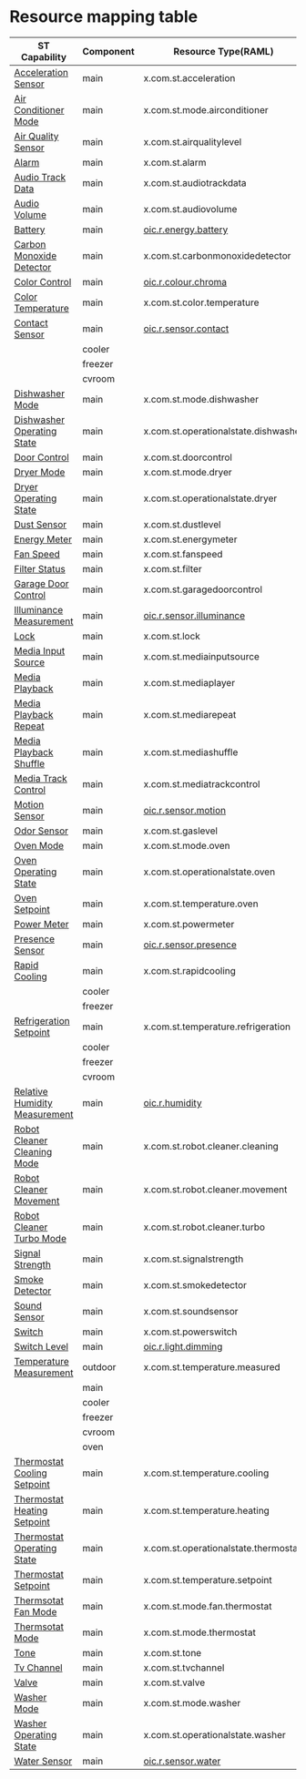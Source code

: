 # Resource mapping table


ST Capability | Component | Resource Type(RAML) | Href
---- | ---- | ---- | ----
[Acceleration Sensor](https://smartthings.developer.samsung.com/develop/api-ref/capabilities.html#Acceleration-Sensor)	| main | x.com.st.acceleration	| /capability/accelerationSensor/main/0
[Air Conditioner Mode](https://smartthings.developer.samsung.com/develop/api-ref/capabilities.html#Air-Conditioner-Mode)	| main | x.com.st.mode.airconditioner	| /capability/airConditionerMode/main/0
[Air Quality Sensor](https://smartthings.developer.samsung.com/develop/api-ref/capabilities.html#Air-Quality-Sensor)	| main | x.com.st.airqualitylevel	| /capability/airQualitySensor/main/0
[Alarm](https://smartthings.developer.samsung.com/develop/api-ref/capabilities.html#Alarm)	| main | x.com.st.alarm	| /capability/alarm/main/0
[Audio Track Data](https://smartthings.developer.samsung.com/develop/api-ref/capabilities.html#Audio-Track-Data)	| main | x.com.st.audiotrackdata	| /capability/audioTrackData/main/0
[Audio Volume](https://smartthings.developer.samsung.com/develop/api-ref/capabilities.html#Audio-Volume)	| main | x.com.st.audiovolume	| /capability/audioVolume/main/0
[Battery](https://smartthings.developer.samsung.com/develop/api-ref/capabilities.html#Battery)	| main | [oic.r.energy.battery](https://github.com/OpenInterConnect/IoTDataModels/blob/master/oic.r.energy.battery.json)	| /capability/battery/main/0
[Carbon Monoxide Detector](https://smartthings.developer.samsung.com/develop/api-ref/capabilities.html#Carbon-Monoxide-Detector)	| main | x.com.st.carbonmonoxidedetector	| /capability/carbonMonoxideDetector/main/0
[Color Control](https://smartthings.developer.samsung.com/develop/api-ref/capabilities.html#Color-Control)	| main | [oic.r.colour.chroma](https://github.com/OpenInterConnect/IoTDataModels/blob/master/oic.r.colour.chroma.json)	| /capability/colorControl/main/0
[Color Temperature](https://smartthings.developer.samsung.com/develop/api-ref/capabilities.html#Color-Temperature)	| main | x.com.st.color.temperature	| /capability/colorTemperature/main/0
[Contact Sensor](https://smartthings.developer.samsung.com/develop/api-ref/capabilities.html#Contact-Sensor)	| main | [oic.r.sensor.contact](https://github.com/OpenInterConnect/IoTDataModels/blob/master/oic.r.sensor.contact.json)	| /capability/contactSensor/main/0
 | |	cooler	| 	| /capability/contactSensor/cooler/0
 | |	freezer	| 	| /capability/contactSensor/freezer/0
 | |	cvroom	| 	| /capability/contactSensor/cvroom/0
[Dishwasher Mode](https://smartthings.developer.samsung.com/develop/api-ref/capabilities.html#Dishwasher-Mode)	| main | x.com.st.mode.dishwasher	| /capability/dishwasherMode/main/0
[Dishwasher Operating State](https://smartthings.developer.samsung.com/develop/api-ref/capabilities.html#Dishwasher-Operating-State)　	| main | x.com.st.operationalstate.dishwasher	| /capability/dishwasherOperatingState/main/0
[Door Control](https://smartthings.developer.samsung.com/develop/api-ref/capabilities.html#Door-Control)	| main | x.com.st.doorcontrol	| /capability/doorControl/main/0
[Dryer Mode](https://smartthings.developer.samsung.com/develop/api-ref/capabilities.html#Dryer-Mode)	| main | x.com.st.mode.dryer	| /capability/dryerMode/main/0
[Dryer Operating State](https://smartthings.developer.samsung.com/develop/api-ref/capabilities.html#Dryer-Operating-State)　	| main | x.com.st.operationalstate.dryer	| /capability/dryerOperatingState/main/0
[Dust Sensor](https://smartthings.developer.samsung.com/develop/api-ref/capabilities.html#Dust-Sensor)	| main | x.com.st.dustlevel	| /capability/dustSensor/main/0
[Energy Meter](https://smartthings.developer.samsung.com/develop/api-ref/capabilities.html#Energy-Meter)	| main | x.com.st.energymeter	| /capability/energyMeter/main/0
[Fan Speed](https://smartthings.developer.samsung.com/develop/api-ref/capabilities.html#Fan-Speed)	| main | x.com.st.fanspeed	| /capability/fanSpeed/main/0
[Filter Status](https://smartthings.developer.samsung.com/develop/api-ref/capabilities.html#Filter-Status)	| main 	| x.com.st.filter	| /capability/filterStatus/main/0
[Garage Door Control](https://smartthings.developer.samsung.com/develop/api-ref/capabilities.html#Garage-Door-Control)	| main | x.com.st.garagedoorcontrol	| /capability/grageDoorControl/main/0
[Illuminance Measurement](https://smartthings.developer.samsung.com/develop/api-ref/capabilities.html#Illuminance-Measurement)	| main | [oic.r.sensor.illuminance](https://github.com/OpenInterConnect/IoTDataModels/blob/master/oic.r.sensor.illuminance.json)	| /capability/illuminanceMeasurement/main/0
[Lock](https://smartthings.developer.samsung.com/develop/api-ref/capabilities.html#Lock)	| main | x.com.st.lock	| /capability/lock/main/0
[Media Input Source](https://smartthings.developer.samsung.com/develop/api-ref/capabilities.html#Media-Input-Source)　	| main | x.com.st.mediainputsource	| /capability/mediaInputSource/main/0
[Media Playback](https://smartthings.developer.samsung.com/develop/api-ref/capabilities.html#Media-Playback)	| main | x.com.st.mediaplayer	| /capability/mediaPlayback/main/0
[Media Playback Repeat](https://smartthings.developer.samsung.com/develop/api-ref/capabilities.html#Media-Playback-Repeat)	| main | x.com.st.mediarepeat	| /capability/mediaPlaybackRepeat/main/0
[Media Playback Shuffle](https://smartthings.developer.samsung.com/develop/api-ref/capabilities.html#Media-Playback-Shuffle)	| main | x.com.st.mediashuffle	| /capability/mediaPlaybackShuffle/main/0
[Media Track Control](https://smartthings.developer.samsung.com/develop/api-ref/capabilities.html#Media-Track-Control)	| main | x.com.st.mediatrackcontrol	| /capability/mediaTrackControl/main/0
[Motion Sensor](https://smartthings.developer.samsung.com/develop/api-ref/capabilities.html#Motion-Sensor)	| main | [oic.r.sensor.motion](https://github.com/OpenInterConnect/IoTDataModels/blob/master/oic.r.sensor.motion.json)	| /capability/motionSensor/main/0
[Odor Sensor](https://smartthings.developer.samsung.com/develop/api-ref/capabilities.html#Odor-Sensor)	| main | x.com.st.gaslevel	| /capability/odorSensor/main/0
[Oven Mode](https://smartthings.developer.samsung.com/develop/api-ref/capabilities.html#Oven-Mode)	| main | x.com.st.mode.oven	| /capability/ovenMode/main/0
[Oven Operating State](https://smartthings.developer.samsung.com/develop/api-ref/capabilities.html#Oven-Operating-State)　	| main | x.com.st.operationalstate.oven	| /capability/ovenOperatingState/main/0
[Oven Setpoint](https://smartthings.developer.samsung.com/develop/api-ref/capabilities.html#Oven-Setpoint)	| main | x.com.st.temperature.oven	| /capability/ovenSetpoint/main/0
[Power Meter](https://smartthings.developer.samsung.com/develop/api-ref/capabilities.html#Power-Meter)	| main | x.com.st.powermeter	| /capability/powerMeter/main/0
[Presence Sensor](https://smartthings.developer.samsung.com/develop/api-ref/capabilities.html#Presence-Sensor)	| main | [oic.r.sensor.presence](https://github.com/OpenInterConnect/IoTDataModels/blob/master/oic.r.sensor.presence.json)	| /capability/presenceSensor/main/0
[Rapid Cooling](https://smartthings.developer.samsung.com/develop/api-ref/capabilities.html#Rapid-Cooling)	| main | x.com.st.rapidcooling	| /capability/rapidCooling/main/0
 | |	cooler	| | /capability/rapidCooling/cooler/0
 | |	freezer	| | /capability/rapidCooling/freezer/0
[Refrigeration Setpoint](https://smartthings.developer.samsung.com/develop/api-ref/capabilities.html#Refrigeration-Setpoint)	| main | x.com.st.temperature.refrigeration	| /capability/refrigerationSetpoint/main/0
 | |	cooler	| | /capability/refrigerationSetpoint/coolor/0
 | |	freezer	| | /capability/refrigerationSetpoint/freezer/0
 | |	cvroom	| | /capability/refrigerationSetpoint/cvroom/0
[Relative Humidity Measurement](https://smartthings.developer.samsung.com/develop/api-ref/capabilities.html#Relative-Humidity-Measurement)	| main | [oic.r.humidity](https://github.com/OpenInterConnect/IoTDataModels/blob/master/oic.r.humidity.json)	| /capability/relativeHumidityMeasurement/main/0
[Robot Cleaner Cleaning Mode](https://smartthings.developer.samsung.com/develop/api-ref/capabilities.html#Robot-Cleaner-Cleaning-Mode)	| main | x.com.st.robot.cleaner.cleaning	| /capability/robotCleanerCleaningMode/main/0
[Robot Cleaner Movement](https://smartthings.developer.samsung.com/develop/api-ref/capabilities.html#Robot-Cleaner-Movement)	| main | x.com.st.robot.cleaner.movement	| /capability/robotCleanerMovement/main/0
[Robot Cleaner Turbo Mode](https://smartthings.developer.samsung.com/develop/api-ref/capabilities.html#Robot-Cleaner-Turbo-Mode)	| main | x.com.st.robot.cleaner.turbo	| /capability/robotCleanerTurboMode/main/0
[Signal Strength](https://smartthings.developer.samsung.com/develop/api-ref/capabilities.html#Signal-Strength)	| main | x.com.st.signalstrength	| /capability/signalStrength/main/0
[Smoke Detector](https://smartthings.developer.samsung.com/develop/api-ref/capabilities.html#Smoke-Detector)	| main | x.com.st.smokedetector	| /capability/smokeDetector/main/0
[Sound Sensor](https://smartthings.developer.samsung.com/develop/api-ref/capabilities.html#Sound-Sensor)	| main | x.com.st.soundsensor	| /capability/soundSensor/main/0
[Switch](https://smartthings.developer.samsung.com/develop/api-ref/capabilities.html#Switch)	| main | x.com.st.powerswitch	| /capability/switch/main/0
[Switch Level](https://smartthings.developer.samsung.com/develop/api-ref/capabilities.html#Switch-Level)	| main |	[oic.r.light.dimming](https://github.com/OpenInterConnect/IoTDataModels/blob/master/oic.r.light.dimming.json)	| /capability/switchLevel/main/0
[Temperature Measurement](https://smartthings.developer.samsung.com/develop/api-ref/capabilities.html#Temperature-Measurement)	| outdoor	| x.com.st.temperature.measured	| /capability/temperatureMeasurement/outdoor/0
 | | main | | /capability/temperatureMeasurement/main/0
 | |	cooler	| | /capability/temperatureMeasurement/cooler/0
 | |	freezer	| | /capability/temperatureMeasurement/freezer/0
 | |	cvroom	| | /capability/temperatureMeasurement/cvroom/0
 | |	oven	| | /capability/temperatureMeasurement/oven/0
[Thermostat Cooling Setpoint](https://smartthings.developer.samsung.com/develop/api-ref/capabilities.html#Thermostat-Cooling-Setpoint)	| main | x.com.st.temperature.cooling	| /capability/thermostatCoolingSetpoint/main/0
[Thermostat Heating Setpoint](https://smartthings.developer.samsung.com/develop/api-ref/capabilities.html#Thermostat-Heating-Setpoint)	| main | x.com.st.temperature.heating	| /capability/thermostatHeatingSetpoint/main/0
[Thermostat Operating State](https://smartthings.developer.samsung.com/develop/api-ref/capabilities.html#Thermostat-Operating-State)	| main | x.com.st.operationalstate.thermostat	| /capability/thermostatOperatingState/main/0
[Thermostat Setpoint](https://smartthings.developer.samsung.com/develop/api-ref/capabilities.html#Thermostat-Setpoint)	| main | x.com.st.temperature.setpoint	| /capability/thermostatSetpoint/main/0
[Thermsotat Fan Mode](https://smartthings.developer.samsung.com/develop/api-ref/capabilities.html#Thermsotat-Fan-Mode)	| main | x.com.st.mode.fan.thermostat	| /capability/thermostatFanMode/main/0
[Thermsotat Mode](https://smartthings.developer.samsung.com/develop/api-ref/capabilities.html#Thermsotat-Mode)	| main | x.com.st.mode.thermostat	| /capability/thermostatMode/main/0
[Tone](https://smartthings.developer.samsung.com/develop/api-ref/capabilities.html#Tone)	| main | x.com.st.tone	| /capability/tone/main/0
[Tv Channel](https://smartthings.developer.samsung.com/develop/api-ref/capabilities.html#Tv-Channel)	| main | x.com.st.tvchannel	| /capability/tvChannel/main/0
[Valve](https://smartthings.developer.samsung.com/develop/api-ref/capabilities.html#Valve)	| main | x.com.st.valve	| /capability/valve/main/0
[Washer Mode](https://smartthings.developer.samsung.com/develop/api-ref/capabilities.html#Washer-Mode)	| main | x.com.st.mode.washer	| /capability/washerMode/main/0
[Washer Operating State](https://smartthings.developer.samsung.com/develop/api-ref/capabilities.html#Washer-Operating-State)	| main | x.com.st.operationalstate.washer	| /capability/washerOperatingState/main/0
[Water Sensor](https://smartthings.developer.samsung.com/develop/api-ref/capabilities.html#Water-Sensor)	| main |	[oic.r.sensor.water](https://github.com/OpenInterConnect/IoTDataModels/blob/master/oic.r.sensor.water.json)	| /capability/waterSensor/main/0
